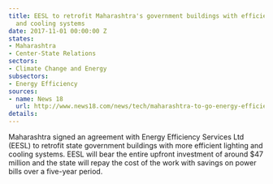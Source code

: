 ```yaml
---
title: EESL to retrofit Maharashtra's government buildings with efficient lighting
  and cooling systems
date: 2017-11-01 00:00:00 Z
states:
- Maharashtra
- Center-State Relations
sectors:
- Climate Change and Energy
subsectors:
- Energy Efficiency
sources:
- name: News 18
  url: http://www.news18.com/news/tech/maharashtra-to-go-energy-efficient-with-proposal-for-3000-government-buildings-1555601.html
details: 
---
```


Maharashtra signed an agreement with Energy Efficiency Services Ltd (EESL) to retrofit state government buildings with more efficient lighting and cooling systems. EESL will bear the entire upfront investment of around $47 million and the state will repay the cost of the work with savings on power bills over a five-year period. 
